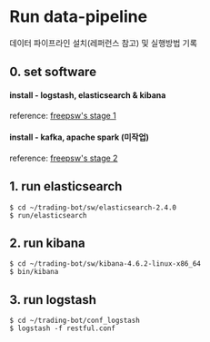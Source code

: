 # Run data-pipeline
데이터 파이프라인 설치(레퍼런스 참고) 및 실행방법 기록

## 0. set software
#### install - logstash, elasticsearch & kibana
reference: [freepsw's stage 1](https://github.com/freepsw/demo-spark-analytics/tree/master/00.stage1)

#### install - kafka, apache spark (미작업)
reference: [freepsw's stage 2](https://github.com/freepsw/demo-spark-analytics/tree/master/00.stage2)

## 1. run elasticsearch  
```
$ cd ~/trading-bot/sw/elasticsearch-2.4.0    
$ run/elasticsearch
```

## 2. run kibana
```
$ cd ~/trading-bot/sw/kibana-4.6.2-linux-x86_64
$ bin/kibana
```

## 3. run logstash
```
$ cd ~/trading-bot/conf_logstash
$ logstash -f restful.conf
```
